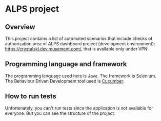 # ALPS project

## Overview

This project contains a list of automated scenarios that include checks of authorization area of ALPS dashboard project (development environment): <https://crystalski.dev.musement.com/>, that is available only under VPN.

## Programming language and framework

The programming language used here is Java.
The framework is [Selenium](https://www.selenium.dev/).
The Behaviour Driven Development tool used is [Cucumber](https://cucumber.io/).

## How to run tests

Unfortenately, you can't run tests since the application is not available for everyone. But you can see the structure of the project.
